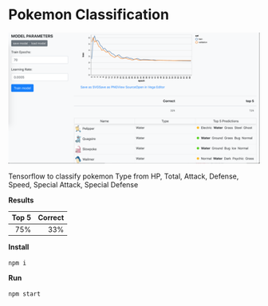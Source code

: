 # Pokemon Classification

![screen](screen.png)

Tensorflow to classify pokemon Type from HP, Total, Attack, Defense, Speed, Special Attack, Special Defense

**Results**

Top 5 | Correct
----: | -------:
75%   | 33%


**Install**

`npm i`

**Run**

`npm start`
